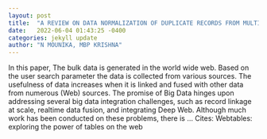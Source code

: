 ```yaml
---
layout: post
title:  "A REVIEW ON DATA NORMALIZATION OF DUPLICATE RECORDS FROM MULTIPLE SOURCES"
date:   2022-06-04 01:43:25 -0400
categories: jekyll update
author: "N MOUNIKA, MBP KRISHNA"
---
```

In this paper, The bulk data is generated in the world wide web. Based on the user search parameter the data is collected from various sources. The usefulness of data increases when it is linked and fused with other data from numerous (Web) sources. The promise of Big Data hinges upon addressing several big data integration challenges, such as record linkage at scale, realtime data fusion, and integrating Deep Web. Although much work has been conducted on these problems, there is … Cites: ‪Webtables: exploring the power of tables on the web‬